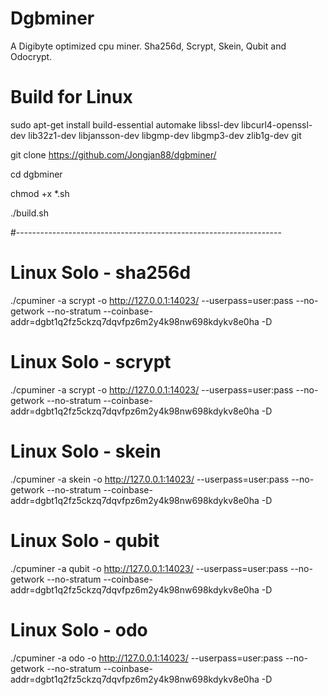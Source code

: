 # Dgbminer
A Digibyte optimized cpu miner. Sha256d, Scrypt, Skein, Qubit and Odocrypt.

# Build for Linux

sudo apt-get install build-essential automake libssl-dev libcurl4-openssl-dev lib32z1-dev libjansson-dev libgmp-dev libgmp3-dev zlib1g-dev git

git clone https://github.com/Jongjan88/dgbminer/

cd dgbminer

chmod +x *.sh

./build.sh

#------------------------------------------------------------------

# Linux Solo - sha256d
./cpuminer -a scrypt -o http://127.0.0.1:14023/ --userpass=user:pass --no-getwork --no-stratum --coinbase-addr=dgbt1q2fz5ckzq7dqvfpz6m2y4k98nw698kdykv8e0ha -D

# Linux Solo - scrypt
./cpuminer -a scrypt -o http://127.0.0.1:14023/ --userpass=user:pass --no-getwork --no-stratum --coinbase-addr=dgbt1q2fz5ckzq7dqvfpz6m2y4k98nw698kdykv8e0ha -D

# Linux Solo - skein
./cpuminer -a skein -o http://127.0.0.1:14023/ --userpass=user:pass --no-getwork --no-stratum --coinbase-addr=dgbt1q2fz5ckzq7dqvfpz6m2y4k98nw698kdykv8e0ha -D

# Linux Solo - qubit
./cpuminer -a qubit -o http://127.0.0.1:14023/ --userpass=user:pass --no-getwork --no-stratum --coinbase-addr=dgbt1q2fz5ckzq7dqvfpz6m2y4k98nw698kdykv8e0ha -D

# Linux Solo - odo
./cpuminer -a odo -o http://127.0.0.1:14023/ --userpass=user:pass --no-getwork --no-stratum --coinbase-addr=dgbt1q2fz5ckzq7dqvfpz6m2y4k98nw698kdykv8e0ha -D
